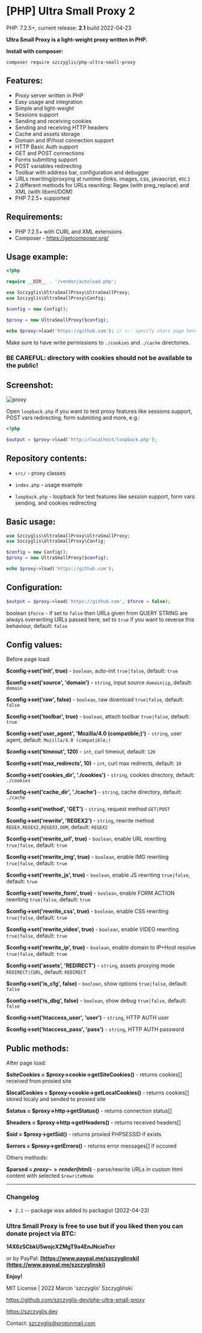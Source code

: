 # [PHP] Ultra Small Proxy 2
PHP: 7.2.5+, current release: **2.1** build 2022-04-23

**Ultra Small Proxy is a light-weight proxy written in PHP.**

**Install with composer:**
```
composer require szczyglis/php-ultra-small-proxy
``` 
## Features:
- Proxy server written in PHP
- Easy usage and integration
- Simple and light-weight
- Sessions support
- Sending and receiving cookies
- Sending and receiving HTTP headers
- Cache and assets storage
- Domain and IP/host connection support
- HTTP Basic Auth support
- GET and POST connections
- Forms submiting support
- POST variables redirecting
- Toolbar with address bar, configuration and debugger
- URLs rewriting/proxying at runtime (links, images, css, javascript, etc.)
- 2 different methods for URLs rewriting: Regex (with preg_replace) and XML (with libxml/DOM)
- PHP 7.2.5+ supported

## Requirements:

- PHP 7.2.5+ with CURL and XML extensions
- Composer - https://getcomposer.org/


## Usage example:
```php
<?php

require __DIR__ . '/vendor/autoload.php';

use Szczyglis\UltraSmallProxy\UltraSmallProxy;
use Szczyglis\UltraSmallProxy\Config;

$config = new Config();

$proxy = new UltraSmallProxy($config);

echo $proxy->load('https://github.com'); // <-- specify start page here

```
Make sure to have write permissions to `./cookies` and `./cache` directories.

### BE CAREFUL: directory with cookies should not be available to the public!

## Screenshot:

![proxy](https://user-images.githubusercontent.com/61396542/155353063-fde84995-6e43-46c4-8a1c-b8b4772e6dfc.png)


Open `loopback.php` if you want to test proxy features like sessions support, POST vars redirecting, form submiting and more, e.g.:
```php
<?php

$output = $proxy->load('http://localhost/loopback.php'); 
```

## Repository contents:

- `src/` - proxy classes

- `index.php` - usage example

- `loopback.php` - loopback for test features like session support, form vars sending, and cookies redirecting


## Basic usage:

```php
use Szczyglis\UltraSmallProxy\UltraSmallProxy;
use Szczyglis\UltraSmallProxy\Config;

$config = new Config();
$proxy = new UltraSmallProxy($config);

echo $proxy->load('https://github.com');
```

## Configuration:

```php
$output = $proxy->load('https://github.com', $force = false); 
```
boolean `$force` - if set to `false` then URLs given from QUERY STRING are always overwriting URLs passed here, set to `true` if you want to reverse this behaviour, default: `false`


## Config values:

Before page load:

**$config->set('init', true)** - `boolean`, auto-init `true|false`, default: `true`

**$config->set('source', 'domain')** - `string`, input source `domain|ip`, default: `domain`

**$config->set('raw', false)** - `boolean`, raw download `true|false`, default: `false`

**$config->set('toolbar', true)** - `boolean`, attach toolbar  `true|false`, default: `true`

**$config->set('user_agent', 'Mozilla/4.0 (compatible;)')** - `string`, user agent, default: `Mozilla/4.0 (compatible;)`

**$config->set('timeout', 120)** - `int`, curl timeout, default: `120`

**$config->set('max_redirects', 10)** - `int`, curl max redirects, default: `10`

**$config->set('cookies_dir', './cookies')** - `string`, cookies directory, default: `./cookies`

**$config->set('cache_dir', './cache')** - `string`, cache directory, default: `./cache`

**$config->set('method', 'GET')** - `string`, request method `GET|POST`

**$config->set('rewrite', 'REGEX2')** - `string`, rewrite method `REGEX,REGEX2,REGEX3,DOM`, default: `REGEX2`

**$config->set('rewrite_url', true)** - `boolean`, enable URL rewriting `true|false`, default: `true`

**$config->set('rewrite_img', true)** - `boolean`, enable IMG rewriting `true|false`, default: `true`

**$config->set('rewrite_js', true)** - `boolean`, enable JS rewriting `true|false`, default: `true`

**$config->set('rewrite_form', true)** - `boolean`, enable FORM ACTION rewriting `true|false`, default: `true`

**$config->set('rewrite_css', true)** - `boolean`, enable CSS rewriting `true|false`, default: `true`

**$config->set('rewrite_video', true)** - `boolean`, enable VIDEO rewriting `true|false`, default: `true`

**$config->set('rewrite_ip', true)** - `boolean`, enable domain to IP+Host resolve `true|false`, default: `true`

**$config->set('assets', 'REDIRECT')** - `string`, assets proxying mode `REDIRECT|CURL`, default: `REDIRECT`

**$config->set('is_cfg', false)** - `boolean`, show options `true|false`, default: `false`

**$config->set('is_dbg', false)** - `boolean`, show debug `true|false`, default: `false`

**$config->set('htaccess_user', 'user')** - `string`, HTTP AUTH user

**$config->set('htaccess_pass', 'pass')** - `string`, HTTP AUTH password


## Public methods:

After page load:

**$siteCookies = $proxy->cookie->getSiteCookies()** - returns cookies[] received from proxied site

**$localCookies = $proxy->cookie->getLocalCookies()** - returns cookies[] stored localy and sended to proxied site

**$status = $proxy->http->getStatus()** - returns connection status[]

**$headers = $proxy->http->getHeaders()** - returns received headers[]

**$sid = $proxy->getSid()** - returns proxied PHPSESSID if exists

**$errors = $proxy->getErrors()** - returns error messages[] if occured

 
Others methods:

**$parsed = $proxy->render($html)** - parse/rewrite URLs in custom html content with selected `$rewriteMode`

---

### Changelog 

- `2.1` -- package was added to packagist (2022-04-23)
 
### Ultra Small Proxy is free to use but if you liked then you can donate project via BTC: 

**14X6zSCbkU5wojcXZMgT9a4EnJNcieTrcr**

or by PayPal:
 **[https://www.paypal.me/szczyglinski](https://www.paypal.me/szczyglinski)**


**Enjoy!**

MIT License | 2022 Marcin 'szczyglis' Szczygliński

https://github.com/szczyglis-dev/php-ultra-small-proxy

https://szczyglis.dev

Contact: szczyglis@protonmail.com
